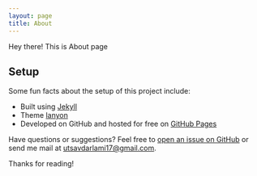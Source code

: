 ```yaml
---
layout: page
title: About
---
```


<p class="message">
  Hey there! This is About page
</p>

## Setup

Some fun facts about the setup of this project include:

* Built using [Jekyll](https://jekyllrb.com)
* Theme [lanyon](https://github.com/poole/lanyon)
* Developed on GitHub and hosted for free on [GitHub Pages](https://pages.github.com)

Have questions or suggestions? Feel free to [open an issue on GitHub](https://github.com/utsavdarlami/utsavdarlami.github.io/issues/new) or send me mail at utsavdarlami17@gmail.com.

Thanks for reading!
